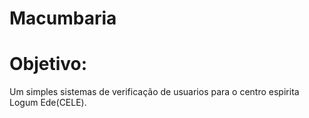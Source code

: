 # Macumbaria
# Objetivo:
Um simples sistemas de verificação de usuarios para o centro espirita Logum Ede(CELE).
